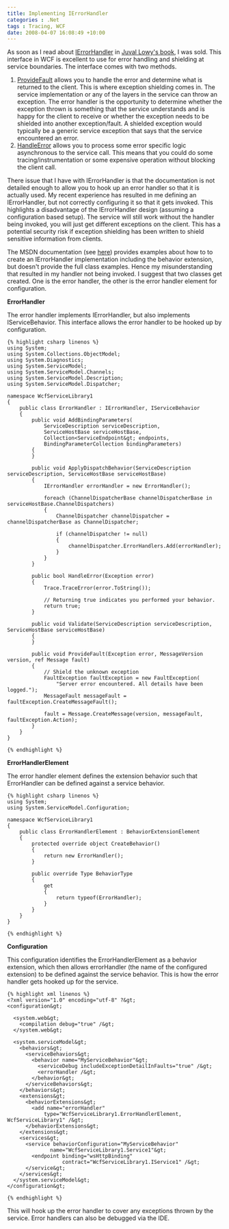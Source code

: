 ```yaml
---
title: Implementing IErrorHandler
categories : .Net
tags : Tracing, WCF
date: 2008-04-07 16:08:49 +10:00
---
```


As soon as I read about [IErrorHandler][0] in [Juval Lowy's book][1], I was sold. This interface in WCF is excellent to use for error handling and shielding at service boundaries. The interface comes with two methods. 

1. [ProvideFault][2] allows you to handle the error and determine what is returned to the client. This is where exception shielding comes in. The service implementation or any of the layers in the service can throw an exception. The error handler is the opportunity to determine whether the exception thrown is something that the service understands and is happy for the client to receive or whether the exception needs to be shielded into another exception/fault. A shielded exception would typically be a generic service exception that says that the service encountered an error.
1. [HandleError][3] allows you to process some error specific logic asynchronous to the service call. This means that you could do some tracing/instrumentation or some expensive operation without blocking the client call.

There issue that I have with IErrorHandler is that the documentation is not detailed enough to allow you to hook up an error handler so that it is actually used. My recent experience has resulted in me defining an IErrorHandler, but not correctly configuring it so that it gets invoked. This highlights a disadvantage of the IErrorHandler design (assuming a configuration based setup). The service will still work without the handler being invoked, you will just get different exceptions on the client. This has a potential security risk if exception shielding has been written to shield sensitive information from clients.

The MSDN documentation (see [here][0]) provides examples about how to to create an IErrorHandler implementation including the behavior extension, but doesn't provide the full class examples. Hence my misunderstanding that resulted in my handler not being invoked. I suggest that two classes get created. One is the error handler, the other is the error handler element for configuration.

**ErrorHandler**

The error handler implements IErrorHandler, but also implements IServiceBehavior. This interface allows the error handler to be hooked up by configuration.

    {% highlight csharp linenos %}
    using System;
    using System.Collections.ObjectModel;
    using System.Diagnostics;
    using System.ServiceModel;
    using System.ServiceModel.Channels;
    using System.ServiceModel.Description;
    using System.ServiceModel.Dispatcher;
     
    namespace WcfServiceLibrary1
    {
        public class ErrorHandler : IErrorHandler, IServiceBehavior
        {
            public void AddBindingParameters(
                ServiceDescription serviceDescription,
                ServiceHostBase serviceHostBase,
                Collection<ServiceEndpoint&gt; endpoints,
                BindingParameterCollection bindingParameters)
            {
            }
     
            public void ApplyDispatchBehavior(ServiceDescription serviceDescription, ServiceHostBase serviceHostBase)
            {
                IErrorHandler errorHandler = new ErrorHandler();
     
                foreach (ChannelDispatcherBase channelDispatcherBase in serviceHostBase.ChannelDispatchers)
                {
                    ChannelDispatcher channelDispatcher = channelDispatcherBase as ChannelDispatcher;
     
                    if (channelDispatcher != null)
                    {
                        channelDispatcher.ErrorHandlers.Add(errorHandler);
                    }
                }
            }
     
            public bool HandleError(Exception error)
            {
                Trace.TraceError(error.ToString());
     
                // Returning true indicates you performed your behavior.
                return true;
            }
     
            public void Validate(ServiceDescription serviceDescription, ServiceHostBase serviceHostBase)
            {
            }
     
            public void ProvideFault(Exception error, MessageVersion version, ref Message fault)
            {
                // Shield the unknown exception
                FaultException faultException = new FaultException(
                    "Server error encountered. All details have been logged.");
                MessageFault messageFault = faultException.CreateMessageFault();
     
                fault = Message.CreateMessage(version, messageFault, faultException.Action);
            }
        }
    }
    
    {% endhighlight %}

**ErrorHandlerElement**

The error handler element defines the extension behavior such that ErrorHandler can be defined against a service behavior.

    {% highlight csharp linenos %}
    using System;
    using System.ServiceModel.Configuration;
     
    namespace WcfServiceLibrary1
    {
        public class ErrorHandlerElement : BehaviorExtensionElement
        {
            protected override object CreateBehavior()
            {
                return new ErrorHandler();
            }
     
            public override Type BehaviorType
            {
                get
                {
                    return typeof(ErrorHandler);
                }
            }
        }
    }
    
    {% endhighlight %}

**Configuration**

This configuration identifies the ErrorHandlerElement as a behavior extension, which then allows errorHandler (the name of the configured extension) to be defined against the service behavior. This is how the error handler gets hooked up for the service.

    {% highlight xml linenos %}
    <?xml version="1.0" encoding="utf-8" ?&gt;
    <configuration&gt;
     
      <system.web&gt;
        <compilation debug="true" /&gt;
      </system.web&gt;
     
      <system.serviceModel&gt;
        <behaviors&gt;
          <serviceBehaviors&gt;
            <behavior name="MyServiceBehavior"&gt;
              <serviceDebug includeExceptionDetailInFaults="true" /&gt;
              <errorHandler /&gt;
            </behavior&gt;
          </serviceBehaviors&gt;
        </behaviors&gt;
        <extensions&gt;
          <behaviorExtensions&gt;
            <add name="errorHandler"
                type="WcfServiceLibrary1.ErrorHandlerElement, WcfServiceLibrary1" /&gt;
          </behaviorExtensions&gt;
        </extensions&gt;
        <services&gt;
          <service behaviorConfiguration="MyServiceBehavior"
                  name="WcfServiceLibrary1.Service1"&gt;
            <endpoint binding="wsHttpBinding"
                      contract="WcfServiceLibrary1.IService1" /&gt;
          </service&gt;
        </services&gt;
      </system.serviceModel&gt;
    </configuration&gt;
    
    {% endhighlight %}

This will hook up the error handler to cover any exceptions thrown by the service. Error handlers can also be debugged via the IDE.

[0]: http://msdn2.microsoft.com/en-us/library/system.servicemodel.dispatcher.ierrorhandler.aspx
[1]: http://www.amazon.com/gp/product/0596101627/ref=cm_cr_pr_product_top
[2]: http://msdn2.microsoft.com/en-us/library/system.servicemodel.dispatcher.ierrorhandler.providefault.aspx
[3]: http://msdn2.microsoft.com/en-us/library/system.servicemodel.dispatcher.ierrorhandler.handleerror.aspx

